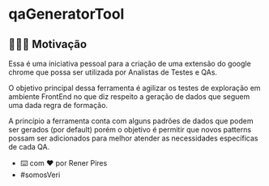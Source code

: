 # qaGeneratorTool

## 👨🏾‍💻 Motivação

Essa é uma iniciativa pessoal para a criação de uma extensão do google chrome que possa ser utilizada por Analistas de Testes e QAs.

O objetivo principal dessa ferramenta é agilizar os testes de exploração em ambiente FrontEnd no que diz respeito a geração de dados que seguem uma dada regra de formação.

A princípio a ferramenta conta com alguns padrões de dados que podem ser gerados (por default) porém o objetivo é permitir que novos patterns possam ser adicionados para melhor atender as necessidades específicas de cada QA.

- ⌨️ com ❤️ por Rener Pires
- #somosVeri